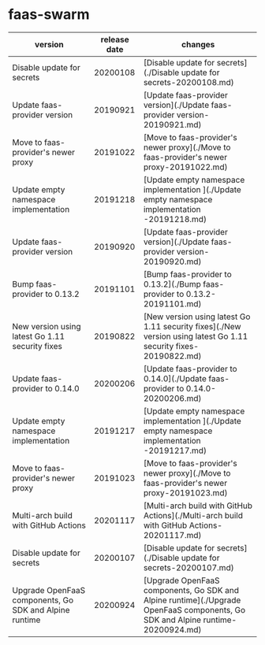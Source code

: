 # faas-swarm	


|version|release date|changes|
|---|---|---|
|Disable update for secrets|20200108|[Disable update for secrets](./Disable update for secrets-20200108.md)|
|Update faas-provider version|20190921|[Update faas-provider version](./Update faas-provider version-20190921.md)|
|Move to faas-provider's newer proxy|20191022|[Move to faas-provider's newer proxy](./Move to faas-provider's newer proxy-20191022.md)|
|Update empty namespace implementation |20191218|[Update empty namespace implementation ](./Update empty namespace implementation -20191218.md)|
|Update faas-provider version|20190920|[Update faas-provider version](./Update faas-provider version-20190920.md)|
|Bump faas-provider to 0.13.2|20191101|[Bump faas-provider to 0.13.2](./Bump faas-provider to 0.13.2-20191101.md)|
|New version using latest Go 1.11 security fixes|20190822|[New version using latest Go 1.11 security fixes](./New version using latest Go 1.11 security fixes-20190822.md)|
|Update faas-provider to 0.14.0|20200206|[Update faas-provider to 0.14.0](./Update faas-provider to 0.14.0-20200206.md)|
|Update empty namespace implementation |20191217|[Update empty namespace implementation ](./Update empty namespace implementation -20191217.md)|
|Move to faas-provider's newer proxy|20191023|[Move to faas-provider's newer proxy](./Move to faas-provider's newer proxy-20191023.md)|
|Multi-arch build with GitHub Actions|20201117|[Multi-arch build with GitHub Actions](./Multi-arch build with GitHub Actions-20201117.md)|
|Disable update for secrets|20200107|[Disable update for secrets](./Disable update for secrets-20200107.md)|
|Upgrade OpenFaaS components, Go SDK and Alpine runtime|20200924|[Upgrade OpenFaaS components, Go SDK and Alpine runtime](./Upgrade OpenFaaS components, Go SDK and Alpine runtime-20200924.md)|
